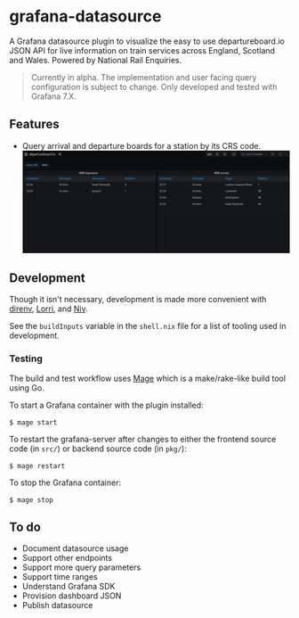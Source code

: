 # grafana-datasource

A Grafana datasource plugin to visualize the easy to use departureboard.io JSON API for live information on train services across England, Scotland and Wales. Powered by National Rail Enquiries.

> Currently in alpha. The implementation and user facing query configuration is subject to change.
> Only developed and tested with Grafana 7.X.

## Features

- Query arrival and departure boards for a station by its CRS code.
  ![CBG departure board](img/dashboard.png)

## Development

Though it isn't necessary, development is made more convenient with [direnv](https://direnv.net/), [Lorri](https://github.com/target/lorri), and [Niv](https://github.com/nmattia/niv).

See the `buildInputs` variable in the `shell.nix` file for a list of tooling used in development.

### Testing

The build and test workflow uses [Mage](https://magefile.org/) which is a make/rake-like build tool using Go.

To start a Grafana container with the plugin installed:

```
$ mage start
```

To restart the grafana-server after changes to either the frontend source code (in `src/`) or backend source code (in `pkg/`):

```
$ mage restart
```

To stop the Grafana container:

```
$ mage stop
```

## To do

- Document datasource usage
- Support other endpoints
- Support more query parameters
- Support time ranges
- Understand Grafana SDK
- Provision dashboard JSON
- Publish datasource
